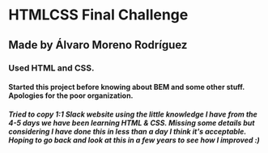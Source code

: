# HTMLCSS Final Challenge

## Made by Álvaro Moreno Rodríguez

### Used HTML and CSS.

#### Started this project before knowing about BEM and some other stuff. Apologies for the poor organization.

##### Tried to copy 1:1 Slack website using the little knowledge I have from the 4-5 days we have been learning HTML & CSS. Missing some details but considering I have done this in less than a day I think it's acceptable. Hoping to go back and look at this in a few years to see how I improved :)